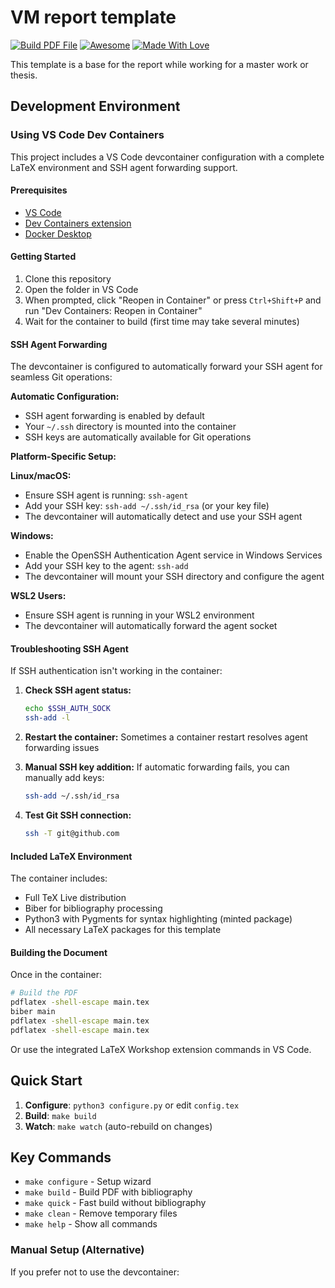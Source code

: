 # VM report template

[![Build PDF File](https://github.com/florianbaer/VM-Report-Template/actions/workflows/build.yml/badge.svg)](https://github.com/florianbaer/VM-Report-Template/actions/workflows/build.yml) [![Awesome](https://cdn.rawgit.com/sindresorhus/awesome/d7305f38d29fed78fa85652e3a63e154dd8e8829/media/badge.svg)](https://github.com/sindresorhus/awesome) [![Made With Love](https://img.shields.io/badge/Made%20With-Love-orange.svg)](https://github.com/chetanraj/awesome-github-badges)

This template is a base for the report while working for a master work or thesis.

## Development Environment

### Using VS Code Dev Containers

This project includes a VS Code devcontainer configuration with a complete LaTeX environment and SSH agent forwarding support.

#### Prerequisites

- [VS Code](https://code.visualstudio.com/)
- [Dev Containers extension](https://marketplace.visualstudio.com/items?itemName=ms-vscode-remote.remote-containers)
- [Docker Desktop](https://www.docker.com/products/docker-desktop/)

#### Getting Started

1. Clone this repository
2. Open the folder in VS Code
3. When prompted, click "Reopen in Container" or press `Ctrl+Shift+P` and run "Dev Containers: Reopen in Container"
4. Wait for the container to build (first time may take several minutes)

#### SSH Agent Forwarding

The devcontainer is configured to automatically forward your SSH agent for seamless Git operations:

**Automatic Configuration:**
- SSH agent forwarding is enabled by default
- Your `~/.ssh` directory is mounted into the container
- SSH keys are automatically available for Git operations

**Platform-Specific Setup:**

**Linux/macOS:**
- Ensure SSH agent is running: `ssh-agent`
- Add your SSH key: `ssh-add ~/.ssh/id_rsa` (or your key file)
- The devcontainer will automatically detect and use your SSH agent

**Windows:**
- Enable the OpenSSH Authentication Agent service in Windows Services
- Add your SSH key to the agent: `ssh-add`
- The devcontainer will mount your SSH directory and configure the agent

**WSL2 Users:**
- Ensure SSH agent is running in your WSL2 environment
- The devcontainer will automatically forward the agent socket

#### Troubleshooting SSH Agent

If SSH authentication isn't working in the container:

1. **Check SSH agent status:**
   ```bash
   echo $SSH_AUTH_SOCK
   ssh-add -l
   ```

2. **Restart the container:** Sometimes a container restart resolves agent forwarding issues

3. **Manual SSH key addition:** If automatic forwarding fails, you can manually add keys:
   ```bash
   ssh-add ~/.ssh/id_rsa
   ```

4. **Test Git SSH connection:**
   ```bash
   ssh -T git@github.com
   ```

#### Included LaTeX Environment

The container includes:
- Full TeX Live distribution
- Biber for bibliography processing
- Python3 with Pygments for syntax highlighting (minted package)
- All necessary LaTeX packages for this template

#### Building the Document

Once in the container:

```bash
# Build the PDF
pdflatex -shell-escape main.tex
biber main
pdflatex -shell-escape main.tex
pdflatex -shell-escape main.tex
```

Or use the integrated LaTeX Workshop extension commands in VS Code.

## Quick Start

1. **Configure**: `python3 configure.py` or edit `config.tex`
2. **Build**: `make build`
3. **Watch**: `make watch` (auto-rebuild on changes)

## Key Commands

- `make configure` - Setup wizard
- `make build` - Build PDF with bibliography
- `make quick` - Fast build without bibliography
- `make clean` - Remove temporary files
- `make help` - Show all commands

### Manual Setup (Alternative)

If you prefer not to use the devcontainer: 
